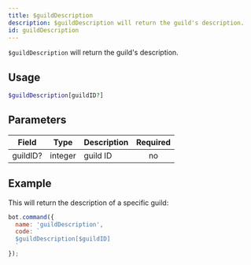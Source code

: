```yaml
---
title: $guildDescription 
description: $guildDescription will return the guild's description.
id: guildDescription
---
```


`$guildDescription` will return the guild's description.

## Usage

```php
$guildDescription[guildID?]
```

## Parameters 


| Field    | Type    | Description | Required |
| -------- | ------- | ----------- |:--------:|
| guildID? | integer | guild ID    |    no    |


## Example

This will return the description of a specific guild:

```javascript
bot.command({
  name: 'guildDescription',
  code: `
  $guildDescription[$guildID]
  `
});
```
